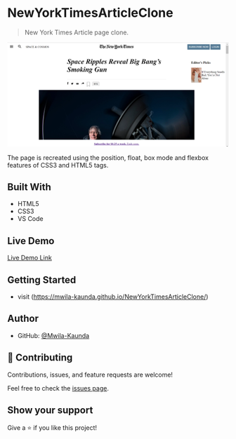 # NewYorkTimesArticleClone

> New York Times Article page clone.

![screenshot](./screenshot.png)

The page is recreated using the position, float, box mode and flexbox features of CSS3 and HTML5 tags.

## Built With

- HTML5
- CSS3
- VS Code

## Live Demo

[Live Demo Link](https://mwila-kaunda.github.io/NewYorkTimesArticleClone/)


## Getting Started

- visit (https://mwila-kaunda.github.io/NewYorkTimesArticleClone/)


## Author

- GitHub: [@Mwila-Kaunda](https://github.com/Mwila-Kaunda)

## 🤝 Contributing

Contributions, issues, and feature requests are welcome!

Feel free to check the [issues page](https://github.com/Mwila-Kaunda/NewYorkTimesArticleClone/issues/).

## Show your support

Give a ⭐️ if you like this project!